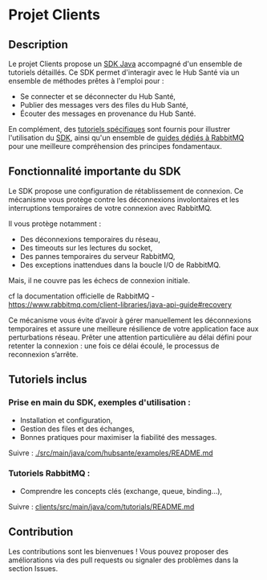 # Projet Clients

## Description

Le projet Clients propose un [SDK Java](./src/main/java/com/hubsante) accompagné d'un ensemble de tutoriels détaillés. Ce SDK permet d'interagir avec le Hub Santé via un ensemble de méthodes prêtes à l'emploi pour :

- Se connecter et se déconnecter du Hub Santé,
- Publier des messages vers des files du Hub Santé,
- Écouter des messages en provenance du Hub Santé.

En complément, des [tutoriels spécifiques](./src/main/java/com/hubsante/examples/) sont fournis pour illustrer l'utilisation du [SDK](./src/main/java/com/hubsante), ainsi qu'un ensemble de [guides dédiés à RabbitMQ](./src/main/java/com/tutorials/) pour une meilleure compréhension des principes fondamentaux.

## Fonctionnalité importante du SDK

Le SDK propose une configuration de rétablissement de connexion. Ce mécanisme vous protège contre les déconnexions involontaires et les interruptions temporaires de votre connexion avec RabbitMQ.

Il vous protège notamment :

- Des déconnexions temporaires du réseau,
- Des timeouts sur les lectures du socket,
- Des pannes temporaires du serveur RabbitMQ,
- Des exceptions inattendues dans la boucle I/O de RabbitMQ.

Mais, il ne couvre pas les échecs de connexion initiale.

cf la documentation officielle de RabbitMQ - https://www.rabbitmq.com/client-libraries/java-api-guide#recovery

Ce mécanisme vous évite d’avoir à gérer manuellement les déconnexions temporaires et assure une meilleure résilience de votre application face aux perturbations réseau. Prêter une attention particulière au délai défini pour retenter la connexion : une fois ce délai écoulé, le processus de reconnexion s’arrête.

## Tutoriels inclus

### Prise en main du SDK, exemples d'utilisation :

- Installation et configuration,
- Gestion des files et des échanges,
- Bonnes pratiques pour maximiser la fiabilité des messages.

Suivre : [./src/main/java/com/hubsante/examples/README.md](./src/main/java/com/hubsante/examples/README.md)

### Tutoriels RabbitMQ :

- Comprendre les concepts clés (exchange, queue, binding...),

Suivre : [clients/src/main/java/com/tutorials/README.md](./src/main/java/com/tutorials/README.md)

## Contribution

Les contributions sont les bienvenues ! Vous pouvez proposer des améliorations via des pull requests ou signaler des problèmes dans la section Issues.
